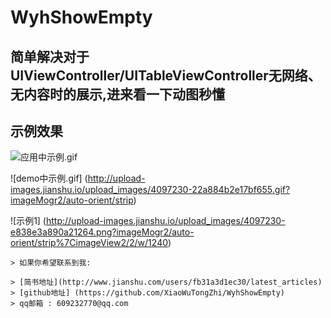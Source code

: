 # WyhShowEmpty

## 简单解决对于UIViewController/UITableViewController无网络、无内容时的展示,进来看一下动图秒懂

## 示例效果
![应用中示例.gif](http://upload-images.jianshu.io/upload_images/4097230-7e764ae1adb0c397.gif?imageMogr2/auto-orient/strip)

![demo中示例.gif] (http://upload-images.jianshu.io/upload_images/4097230-22a884b2e17bf655.gif?imageMogr2/auto-orient/strip)


![示例1] (http://upload-images.jianshu.io/upload_images/4097230-e838e3a890a21264.png?imageMogr2/auto-orient/strip%7CimageView2/2/w/1240)


```
> 如果你希望联系到我:

> [简书地址](http://www.jianshu.com/users/fb31a3d1ec30/latest_articles)
> [github地址] (https://github.com/XiaoWuTongZhi/WyhShowEmpty)
> qq邮箱 : 609232770@qq.com 
